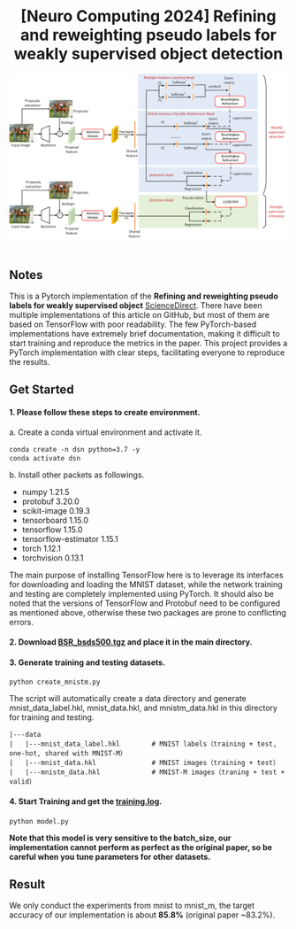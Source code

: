 <div align="center">
<h1>[Neuro Computing 2024] Refining and reweighting pseudo labels for weakly supervised object
detection</h1>
</div>

<div align="center">
  <img src="extra/model.png" width="800"/>
</div><br/>

## Notes

This is a Pytorch implementation of the **Refining and reweighting pseudo labels for weakly supervised object** [ScienceDirect](https://www.sciencedirect.com/science/article/pii/S0925231224001589). There have been multiple implementations of this article on GitHub, but most of them are based on TensorFlow with poor readability. The few PyTorch-based implementations have extremely brief documentation, making it difficult to start training and reproduce the metrics in the paper. This project provides a PyTorch implementation with clear steps, facilitating everyone to reproduce the results.

## Get Started

#### 1. Please follow these steps to create environment.

a. Create a conda virtual environment and activate it.

```shell
conda create -n dsn python=3.7 -y
conda activate dsn
```
b. Install other packets as followings.

- numpy                1.21.5
- protobuf             3.20.0
- scikit-image         0.19.3
- tensorboard          1.15.0
- tensorflow           1.15.0
- tensorflow-estimator 1.15.1
- torch                1.12.1
- torchvision          0.13.1

The main purpose of installing TensorFlow here is to leverage its interfaces for downloading and loading the MNIST dataset, while the network training and testing are completely implemented using PyTorch. It should also be noted that the versions of TensorFlow and Protobuf need to be configured as mentioned above, otherwise these two packages are prone to conflicting errors.


#### 2. Download [BSR_bsds500.tgz](https://drive.google.com/file/d/1gSUgdH1MdPZjGreUa8COnuem5pUTp8iA/view?usp=drive_link) and place it in the main directory.

#### 3. Generate training and testing datasets.

```shell
python create_mnistm.py
```
The script will automatically create a data directory and generate mnist_data_label.hkl, mnist_data.hkl, and mnistm_data.hkl in this directory for training and testing.
```shell
|---data
|   |---mnist_data_label.hkl        # MNIST labels（training + test, one-hot, shared with MNIST-M）
|   |---mnist_data.hkl              # MNIST images（training + test）
|   |---mnistm_data.hkl             # MNIST-M images（traning + test + valid）
```

#### 4. Start Training and get the [training.log](training.log).

```shell
python model.py
```

**Note that this model is very sensitive to the batch_size, our implementation cannot perform as perfect as the
original paper, so be careful when you tune parameters for other datasets.** 

## Result

We only conduct the experiments from mnist to mnist_m, the target accuracy of our implementation is about **85.8%** (original
paper ~83.2%).
